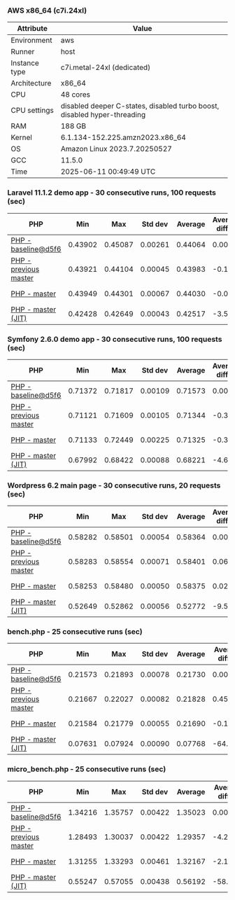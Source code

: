 ### AWS x86_64 (c7i.24xl)

|  Attribute    |     Value      |
|---------------|----------------|
| Environment   |aws|
| Runner        |host|
| Instance type |c7i.metal-24xl (dedicated)|
| Architecture  |x86_64
| CPU           |48 cores|
| CPU settings  |disabled deeper C-states, disabled turbo boost, disabled hyper-threading|
| RAM           |188 GB|
| Kernel        |6.1.134-152.225.amzn2023.x86_64|
| OS            |Amazon Linux 2023.7.20250527|
| GCC           |11.5.0|
| Time          |2025-06-11 00:49:49 UTC|

### Laravel 11.1.2 demo app - 30 consecutive runs, 100 requests (sec)

|     PHP     |     Min     |     Max     |    Std dev   |   Average  |  Average diff % |   Median   | Median diff % |     Memory    |
|-------------|-------------|-------------|--------------|------------|-----------------|------------|---------------|---------------|
|[PHP - baseline@d5f6](https://github.com/php/php-src/commit/d5f6e56610)|0.43902|0.45087|0.00261|0.44064|0.00%|0.44000|0.00%|41.87 MB|
|[PHP - previous master](https://github.com/php/php-src/commit/32c6ac9133)|0.43921|0.44104|0.00045|0.43983|-0.18%|0.43976|-0.05%|42.21 MB|
|[PHP - master](https://github.com/php/php-src/commit/dbabbe180b)|0.43949|0.44301|0.00067|0.44030|-0.08%|0.44022|0.05%|42.26 MB|
|[PHP - master (JIT)](https://github.com/php/php-src/commit/dbabbe180b)|0.42428|0.42649|0.00043|0.42517|-3.51%|0.42517|-3.37%|51.32 MB|

### Symfony 2.6.0 demo app - 30 consecutive runs, 100 requests (sec)

|     PHP     |     Min     |     Max     |    Std dev   |   Average  |  Average diff % |   Median   | Median diff % |     Memory    |
|-------------|-------------|-------------|--------------|------------|-----------------|------------|---------------|---------------|
|[PHP - baseline@d5f6](https://github.com/php/php-src/commit/d5f6e56610)|0.71372|0.71817|0.00109|0.71573|0.00%|0.71567|0.00%|37.54 MB|
|[PHP - previous master](https://github.com/php/php-src/commit/32c6ac9133)|0.71121|0.71609|0.00105|0.71344|-0.32%|0.71350|-0.30%|37.88 MB|
|[PHP - master](https://github.com/php/php-src/commit/dbabbe180b)|0.71133|0.72449|0.00225|0.71325|-0.35%|0.71280|-0.40%|38.27 MB|
|[PHP - master (JIT)](https://github.com/php/php-src/commit/dbabbe180b)|0.67992|0.68422|0.00088|0.68221|-4.68%|0.68214|-4.69%|45.00 MB|

### Wordpress 6.2 main page - 30 consecutive runs, 20 requests (sec)

|     PHP     |     Min     |     Max     |    Std dev   |   Average  |  Average diff % |   Median   | Median diff % |     Memory    |
|-------------|-------------|-------------|--------------|------------|-----------------|------------|---------------|---------------|
|[PHP - baseline@d5f6](https://github.com/php/php-src/commit/d5f6e56610)|0.58282|0.58501|0.00054|0.58364|0.00%|0.58361|0.00%|43.09 MB|
|[PHP - previous master](https://github.com/php/php-src/commit/32c6ac9133)|0.58283|0.58554|0.00071|0.58401|0.06%|0.58381|0.03%|43.44 MB|
|[PHP - master](https://github.com/php/php-src/commit/dbabbe180b)|0.58253|0.58480|0.00050|0.58375|0.02%|0.58372|0.02%|43.59 MB|
|[PHP - master (JIT)](https://github.com/php/php-src/commit/dbabbe180b)|0.52649|0.52862|0.00056|0.52772|-9.58%|0.52777|-9.57%|61.29 MB|

### bench.php - 25 consecutive runs (sec)

|     PHP     |     Min     |     Max     |    Std dev   |   Average  |  Average diff % |   Median   | Median diff % |     Memory    |
|-------------|-------------|-------------|--------------|------------|-----------------|------------|---------------|---------------|
|[PHP - baseline@d5f6](https://github.com/php/php-src/commit/d5f6e56610)|0.21573|0.21893|0.00078|0.21730|0.00%|0.21739|0.00%|26.26 MB|
|[PHP - previous master](https://github.com/php/php-src/commit/32c6ac9133)|0.21667|0.22027|0.00082|0.21828|0.45%|0.21830|0.42%|26.49 MB|
|[PHP - master](https://github.com/php/php-src/commit/dbabbe180b)|0.21584|0.21779|0.00055|0.21690|-0.18%|0.21697|-0.19%|26.62 MB|
|[PHP - master (JIT)](https://github.com/php/php-src/commit/dbabbe180b)|0.07631|0.07924|0.00090|0.07768|-64.25%|0.07779|-64.22%|27.77 MB|

### micro_bench.php - 25 consecutive runs (sec)

|     PHP     |     Min     |     Max     |    Std dev   |   Average  |  Average diff % |   Median   | Median diff % |     Memory    |
|-------------|-------------|-------------|--------------|------------|-----------------|------------|---------------|---------------|
|[PHP - baseline@d5f6](https://github.com/php/php-src/commit/d5f6e56610)|1.34216|1.35757|0.00422|1.35023|0.00%|1.35015|0.00%|20.51 MB|
|[PHP - previous master](https://github.com/php/php-src/commit/32c6ac9133)|1.28493|1.30037|0.00422|1.29357|-4.20%|1.29435|-4.13%|20.75 MB|
|[PHP - master](https://github.com/php/php-src/commit/dbabbe180b)|1.31255|1.33293|0.00461|1.32167|-2.12%|1.32171|-2.11%|20.92 MB|
|[PHP - master (JIT)](https://github.com/php/php-src/commit/dbabbe180b)|0.55247|0.57055|0.00438|0.56192|-58.38%|0.56201|-58.37%|22.23 MB|
